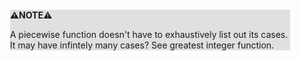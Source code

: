 <div style="margin:2em; background-color: #e0e0e0;">

<strong>⚠️NOTE️️️⚠️</strong>

A piecewise function doesn't have to exhaustively list out its cases. It may have infintely many cases? See greatest integer function.
</div>

